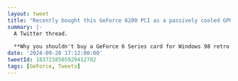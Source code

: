 ```yaml
---
layout: tweet
title: "Recently bought this GeForce 6200 PCI as a passively cooled GPU for Windows 98. It was a bad idea! A thread.🧵"
summary: |-
  A Twitter thread.
  
  **Why you shouldn't buy a GeForce 6 Series card for Windows 98 retro gaming**.
date: '2024-09-20 17:12:00:00'
tweetId: 1837238505929412702
tags: [GeForce, Tweets]
---
```




